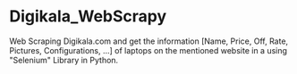 # Digikala_WebScrapy
Web Scraping Digikala.com and get the information [Name, Price, Off, Rate, Pictures, Configurations, ...] of laptops on the mentioned website in a  using "Selenium" Library in Python.
